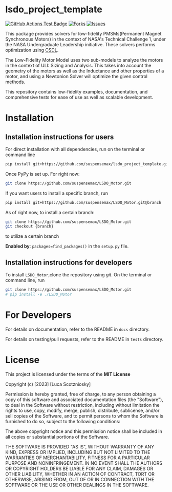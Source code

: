 # lsdo_project_template

<!---
[![Python](https://img.shields.io/pypi/pyversions/lsdo_project_template)](https://img.shields.io/pypi/pyversions/lsdo_project_template)
[![Pypi](https://img.shields.io/pypi/v/lsdo_project_template)](https://pypi.org/project/lsdo_project_template/)
[![Coveralls Badge][13]][14]
[![PyPI version][10]][11]
[![PyPI Monthly Downloads][12]][11]
-->

[![GitHub Actions Test Badge](https://github.com/suspensemax/LSDO_Motor/actions/workflows/actions.yml/badge.svg)](https://github.com/LSDO_Motor/LSDO_Motor/actions)
[![Forks](https://img.shields.io/github/forks/suspensemax/LSDO_Motor.svg)](https://github.com/suspensemax/LSDO_Motor/network)
[![Issues](https://img.shields.io/github/issues/suspensemax/LSDO_Motor.svg)](https://github.com/suspensemax/LSDO_Motor/issues)

This package provides solvers for low-fidelity PMSMs(Permanent Magnet Synchronous Motors) in the context of NASA's Technical Challenge 1, under the NASA Undergraduate Leadership initiative. These solvers performs optimization using [CSDL](!https://lsdolab.github.io/csdl/). 

The Low-Fidelity Motor Model uses two sub-models to analyze the motors in the context of ULI: Sizing and Analysis. This takes into account the geometry of the motors as well as the Inductance and other properties of a motor, and using a Newtonion Solver will optimize the given control methods.  

This repository contains low-fidelity examples, documentation, and comprehensive tests for ease of use as well as scalable development. 

# Installation

## Installation instructions for users
For direct installation with all dependencies, run on the terminal or command line
```sh
pip install git+https://github.com/suspensemax/lsdo_project_template.git
```
Once PyPy is set up. 
For right now: 
```sh
git clone https://github.com/suspensemax/LSDO_Motor.git
```

If you want users to install a specific branch, run
```sh
pip install git+https://github.com/suspensemax/LSDO_Motor.git@branch
```
As of right now, to install a certain branch: 
```sh
git clone https://github.com/suspensemax/LSDO_Motor.git
git checkout {branch}
```
to utilize a certain branch

**Enabled by**: `packages=find_packages()` in the `setup.py` file.

## Installation instructions for developers
To install `LSDO_Motor`,clone the repository using *git*.
On the terminal or command line, run
```sh
git clone https://github.com/suspensemax/LSDO_Motor.git
# pip install -e ./LSDO_Motor
```

# For Developers
For details on documentation, refer to the README in `docs` directory.

For details on testing/pull requests, refer to the README in `tests` directory.

# License
This project is licensed under the terms of the **MIT License**

Copyright (c) [2023] [Luca Scotzniosky]

Permission is hereby granted, free of charge, to any person obtaining a copy
of this software and associated documentation files (the "Software"), to deal
in the Software without restriction, including without limitation the rights
to use, copy, modify, merge, publish, distribute, sublicense, and/or sell
copies of the Software, and to permit persons to whom the Software is
furnished to do so, subject to the following conditions:

The above copyright notice and this permission notice shall be included in all
copies or substantial portions of the Software.

THE SOFTWARE IS PROVIDED "AS IS", WITHOUT WARRANTY OF ANY KIND, EXPRESS OR
IMPLIED, INCLUDING BUT NOT LIMITED TO THE WARRANTIES OF MERCHANTABILITY,
FITNESS FOR A PARTICULAR PURPOSE AND NONINFRINGEMENT. IN NO EVENT SHALL THE
AUTHORS OR COPYRIGHT HOLDERS BE LIABLE FOR ANY CLAIM, DAMAGES OR OTHER
LIABILITY, WHETHER IN AN ACTION OF CONTRACT, TORT OR OTHERWISE, ARISING FROM,
OUT OF OR IN CONNECTION WITH THE SOFTWARE OR THE USE OR OTHER DEALINGS IN THE
SOFTWARE.
